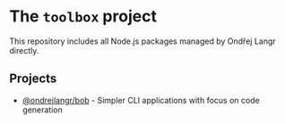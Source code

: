 # The `toolbox` project

This repository includes all Node.js packages managed by Ondřej Langr directly.

## Projects

- [@ondrejlangr/bob](./packages/bob/README.md) - Simpler CLI applications with focus on code generation

